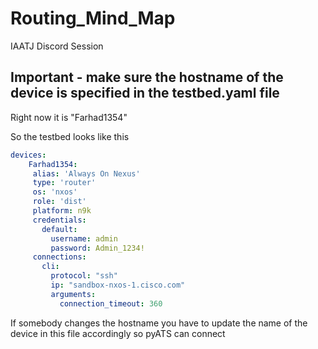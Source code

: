 # Routing_Mind_Map
IAATJ Discord Session 

## Important - make sure the hostname of the device is specified in the testbed.yaml file

Right now it is "Farhad1354"

So the testbed looks like this

```yaml
devices:
    Farhad1354:
     alias: 'Always On Nexus'
     type: 'router'
     os: 'nxos'
     role: 'dist'
     platform: n9k
     credentials:
       default:
         username: admin
         password: Admin_1234!
     connections:        
       cli:
         protocol: "ssh"
         ip: "sandbox-nxos-1.cisco.com"
         arguments:
           connection_timeout: 360
```

If somebody changes the hostname you have to update the name of the device in this file accordingly so pyATS can connect